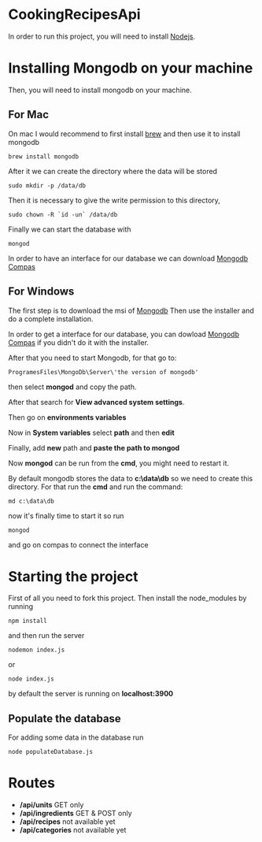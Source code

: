 # CookingRecipesApi

In order to run this project, you will need to install [Nodejs](https://nodejs.org/en/).

# Installing Mongodb on your machine

Then, you will need to install mongodb on your machine.

## For Mac

On mac I would recommend to first install [brew](https://brew.sh/) and then use it to install mongodb

```
brew install mongodb
```

After it we can create the directory where the data will be stored

```
sudo mkdir -p /data/db
```

Then it is necessary to give the write permission to this directory,

```
sudo chown -R `id -un` /data/db
```

Finally we can start the database with

```
mongod
```

In order to have an interface for our database we can download [Mongodb Compas](https://www.mongodb.com/download-center?jmp=nav#compass)

## For Windows

The first step is to download the msi of [Mongodb](https://www.mongodb.com/download-center?jmp=nav#community)
Then use the installer and do a complete installation.

In order to get a interface for our database, you can dowload [Mongodb Compas](https://www.mongodb.com/download-center?jmp=nav#compass) if you didn't do it with the installer.

After that you need to start Mongodb, for that go to:

```
ProgramesFiles\MongoDb\Server\'the version of mongodb'
```

then select **mongod** and copy the path.

After that search for **View advanced system settings**.

Then go on **environments variables**

Now in **System variables** select **path** and then **edit**

Finally, add **new** path and **paste the path to mongod**

Now **mongod** can be run from the **cmd**, you might need to restart it.

By default mongodb stores the data to **c:\data\db** so we need to create this directory. For that run the **cmd** and run the command:

```
md c:\data\db
```

now it's finally time to start it so run

```
mongod
```

and go on compas to connect the interface

# Starting the project

First of all you need to fork this project. Then install the node_modules by running

```
npm install
```

and then run the server

```
nodemon index.js
```

or

```
node index.js
```

by default the server is running on **localhost:3900**

## Populate the database

For adding some data in the database run

```
node populateDatabase.js
```

# Routes

- **/api/units** GET only
- **/api/ingredients** GET & POST only
- **/api/recipes** not available yet
- **/api/categories** not available yet
